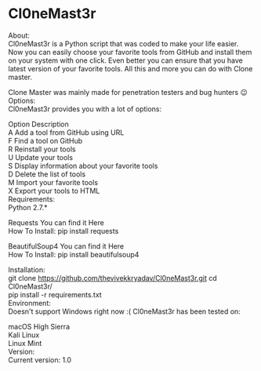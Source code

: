 # Cl0neMast3r
About:<br>
Cl0neMast3r is a Python script that was coded to make your life easier. 
Now you can easily choose your favorite tools from GitHub and install them on your system with one click.
Even better you can ensure that you have latest version of your favorite tools.
All this and more you can do with Clone master.

Clone Master was mainly made for penetration testers and bug hunters 😉<br>
Options:<br>
Cl0neMast3r provides you with a lot of options:<br>

Option	Description<br>
A	Add a tool from GitHub using URL<br>
F	Find a tool on GitHub<br>
R	Reinstall your tools<br>
U	Update your tools<br>
S	Display information about your favorite tools<br>
D	Delete the list of tools<br>
M	Import your favorite tools<br>
X	Export your tools to HTML<br>
Requirements:<br>
Python 2.7.*<br>

Requests You can find it Here<br>
How To Install: pip install requests<br>

BeautifulSoup4 You can find it Here<br>
How To Install: pip install beautifulsoup4<br>

Installation:<br>
git clone https://github.com/thevivekkryadav/Cl0neMast3r.git 
cd Cl0neMast3r/  <br>
pip install -r requirements.txt <br>
Environment:<br>
Doesn't support Windows right now :(
Cl0neMast3r has been tested on:<br>

macOS High Sierra  <br>
Kali Linux <br>
Linux Mint <br>
Version: <br>
Current version: 1.0
